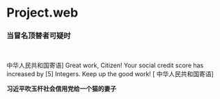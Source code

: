 # Project.web
<h3>当冒名顶替者可疑时</h3>⠀⠀⠀⠀⠀
<p>中华人民共和国寄语] Great work, Citizen! Your social credit score has increased by [5] Integers. Keep up the good work! [ 中华人民共和国寄语]</p>
<p><b>习近平吹玉杆社会信用党给一个猫的妻子</b></p>
